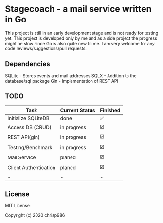 # Stagecoach - a mail service written in Go


This project is still in an early development stage and is not ready for testing yet. This project is developed only by me and 
as a side project the progress might be slow since Go is also quite new to me. I am very welcome for any code reviews/suggestions/pull requests. 



## Dependencies

SQLite - Stores events and mail addresses
SQLX - Addition to the database/sql package
Gin - Implementation of REST API



## TODO

| Task           | Current Status | Finished | 
|----------------|----------------|-----------|
| Initialize SQLiteDB | done | :white_check_mark:
| Access DB (CRUD)   | in progress | :ballot_box_with_check:
| REST API(gin)   | in progress | :ballot_box_with_check:
| Testing/Benchmark  | in progress | :ballot_box_with_check:
| Mail Service  | planed | :ballot_box_with_check:
| Client Authentication  | planed | :ballot_box_with_check:
| -  | - | -




## License 

MIT License

Copyright (c) 2020 chrisp986
